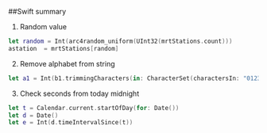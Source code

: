 ##Swift summary

1. Random value

```swift
let random = Int(arc4random_uniform(UInt32(mrtStations.count)))
astation  = mrtStations[random]
```

2. Remove alphabet from string

```swift
let a1 = Int(b1.trimmingCharacters(in: CharacterSet(charactersIn: "01234567890.").inverted))
```

3. Check seconds from today midnight

```swift
let t = Calendar.current.startOfDay(for: Date())
let d = Date()
let e = Int(d.timeIntervalSince(t))
```
